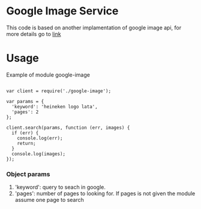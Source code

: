 # Google Image Service

This code is based on another implamentation of google image api, for more details go to [link](https://github.com/vdemedes/node-google-images)
# Usage
<p>Example of module google-image</p>

<pre><code>
var client = require('./google-image');

var params = {
  'keyword': 'heineken logo lata',
  'pages': 2
};

client.search(params, function (err, images) {
  if (err) {
    console.log(err);
    return;
  }
  console.log(images);
});
</code></pre>

### Object params

1. 'keyword': query to seach in google.
2. 'pages': number of pages to looking for. If pages is not given the module assume one page to search